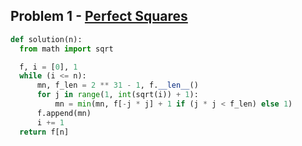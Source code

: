 ## Problem 1 - [Perfect Squares](https://leetcode.com/problems/perfect-squares/description/)
```python
def solution(n):
  from math import sqrt

  f, i = [0], 1
  while (i <= n):
      mn, f_len = 2 ** 31 - 1, f.__len__()
      for j in range(1, int(sqrt(i)) + 1):
          mn = min(mn, f[-j * j] + 1 if (j * j < f_len) else 1)
      f.append(mn)
      i += 1
  return f[n]
```
